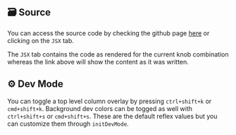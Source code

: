 ## 🗃️ Source

You can access the source code by checking the github page [here]([[url]]) or clicking on the `JSX` tab.

The `JSX` tab contains the code as rendered for the current knob combination whereas the link above will show the content as it was written.

## ⚙️ Dev Mode

You can toggle a top level column overlay by pressing `ctrl+shift+k` or `cmd+shift+k`. Background dev colors can be togged as well with `ctrl+shift+s` or `cmd+shift+s`. These are the default reflex values but you can customize them through `initDevMode`.
